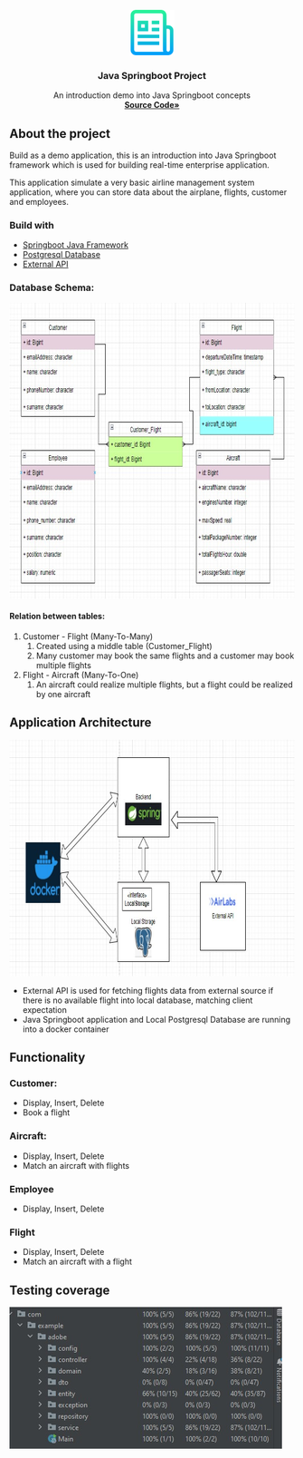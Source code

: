 <br />
<div align="center">
  <a href="https://github.com/othneildrew/Best-README-Template">
    <img src="readme-image/logo.png" alt="Logo" width="80" height="80">
  </a>

<h3 align="center">Java Springboot Project</h3>

  <p align="center">
    An introduction demo into Java Springboot concepts
    <br />
    <a href="https://github.com/daniel868/JavaAdobeBootcamp"><strong>Source Code»</strong></a>
    <br />
  </p>

</div>

## About the project

Build as a demo application, this is an introduction into Java Springboot framework which is used for building 
real-time enterprise application.

This application simulate a very basic airline management system application, where you can store
data about the airplane, flights, customer and employees. 

### Build with

* [Springboot Java Framework]()
* [Postgresql Database]()
* [External API](https://airlabs.co/docs/flight)


### Database Schema:

<div align="center">
    <img src="readme-image/DatabaseSchema.jpg" alt="Logo" width="813" height="522">
</div>

#### Relation between tables:
1. Customer - Flight (Many-To-Many)
   1. Created using a middle table (Customer_Flight)
   2. Many customer may book the same flights and a customer may book multiple flights
2. Flight - Aircraft (Many-To-One)
   1. An aircraft could realize multiple flights, but a flight could be realized by one aircraft


## Application Architecture
<div align="center">
    <img src="readme-image/Project_Arhitecture.jpg" alt="Logo" width="882" height="417">
</div>

- External API is used for fetching flights data from external source if there is no available flight into local database, 
matching client expectation 
- Java Springboot application and Local Postgresql Database are running into a docker container

## Functionality
 
### Customer:
  - Display, Insert, Delete
  - Book a flight

### Aircraft:
  - Display, Insert, Delete
  - Match an aircraft with flights

### Employee
 - Display, Insert, Delete

### Flight
 - Display, Insert, Delete
 - Match an aircraft with a flight

## Testing coverage

<div>
    <img src="readme-image/TestingCoverage.jpg" alt="Logo" width="482" height="250">
</div>


